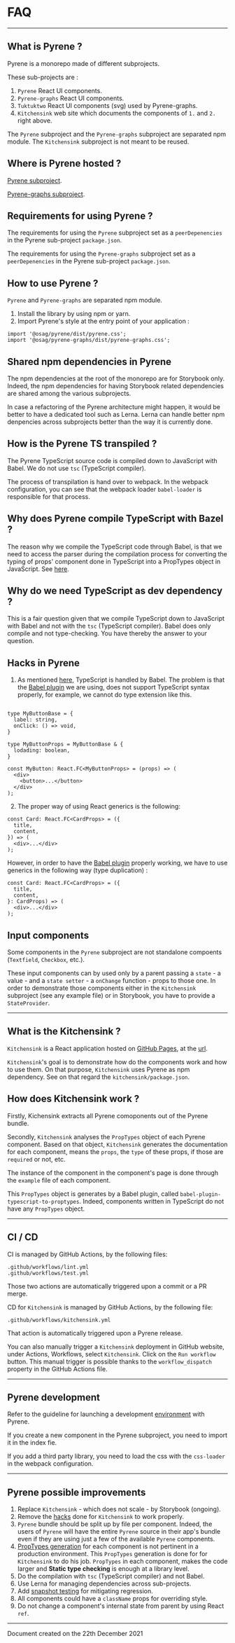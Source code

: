 # FAQ

----
## What is Pyrene ?
Pyrene is a monorepo made of different subprojects.

These sub-projects are :
1. `Pyrene` React UI components.
2. `Pyrene-graphs` React UI components.
3. `Tuktuktwo` React UI components (svg) used by Pyrene-graphs.
4. `Kitchensink` web site which documents the components of `1.` and `2.` right above.

The `Pyrene` subproject and the `Pyrene-graphs` subproject are separated npm module. The `Kitchensink` subproject is not meant to be reused.

## Where is Pyrene hosted ?
[Pyrene subproject](https://www.npmjs.com/package/@osag/pyrene).

[Pyrene-graphs subproject](https://www.npmjs.com/package/@osag/pyrene-graphs).

## Requirements for using Pyrene ?
The requirements for using the `Pyrene` subproject set as a `peerDepenencies` in the Pyrene sub-project `package.json`.

The requirements for using the `Pyrene-graphs` subproject set as a `peerDepenencies` in the Pyrene sub-project `package.json`.


## How to use Pyrene ?

`Pyrene` and `Pyrene-graphs` are separated npm module.

1. Install the library by using npm or yarn.
2. Import Pyrene's style at the entry point of your application :

```
import '@osag/pyrene/dist/pyrene.css';
import '@osag/pyrene-graphs/dist/pyrene-graphs.css';
```

## Shared npm dependencies in Pyrene
The npm dependencies at the root of the monorepo are for Storybook only. Indeed, the npm dependencies for having Storybook related dependencies are shared among the various subprojects.

In case a refactoring of the Pyrene architecture might happen, it would be better to have a dedicated tool such as Lerna. Lerna can handle better npm denpencies across subprojects better than the way it is currently done.


## How is the Pyrene TS transpiled ?
The Pyrene TypeScript source code is compiled down to JavaScript with Babel. We do not use `tsc` (TypeScript compiler).

The process of transpilation is hand over to webpack. In the webpack configuration, you can see that the webpack loader `babel-loader` is responsible for that process.

## <a name="why-does-pyrene-compile-ts-with-bazel"></a>Why does Pyrene compile TypeScript with Bazel ?
The reason why we compile the TypeScript code through Babel, is that we need to access the parser during the compilation process for converting the typing of props' component done in TypeScript into a PropTypes object in JavaScript. See [here](#proptypes-generation).


## Why do we need TypeScript as dev dependency ?
This is a fair question given that we compile TypeScript down to JavaScript with Babel and not with the `tsc` (TypeScript compiler). Babel does only compile and not type-checking. You have thereby the answer to your question.

## <a name="hacks-in-pyrene"></a>Hacks in Pyrene

1. As mentioned [here](#why-does-pyrene-compile-ts-with-bazel), TypeScript is handled by Babel. The problem is that the [Babel plugin](#proptypes-generation) we are using, does not support TypeScript syntax properly, for example, we cannot do type extension like this.

```

type MyButtonBase = {
  label: string,
  onClick: () => void,
}

type MyButtonProps = MyButtonBase & {
  lodading: boolean,
}

const MyButton: React.FC<MyButtonProps> = (props) => (
  <div>
    <button>...</button>
  </div>
);
```

2. The proper way of using React generics is the following:

```
const Card: React.FC<CardProps> = ({
  title,
  content,
}) => (
  <div>...</div>
);
```

However, in order to have the [Babel plugin](#proptypes-generation) properly working, we have to use generics in the following way (type duplication) :

```
const Card: React.FC<CardProps> = ({
  title,
  content,
}: CardProps) => (
  <div>...</div>
);
```

## Input components
Some components in the `Pyrene` subproject are not standalone compoents (`Textfield`, `Checkbox`, etc.).

These input components can by used only by a parent passing a `state` - a value - and a `state setter` - a `onChange` function - props to those one. In order to demonstrate those components either in the `Kitchensink` subproject (see any example file) or in Storybook, you have to provide a `StateProvider`.

----
## What is the Kitchensink ?
`Kitchensink` is a React application hosted on [GitHub Pages](https://pages.github.com/), at the [url](https://open-ch.github.io/pyrene/).

`Kitchensink`'s goal is to demonstrate how do the components work and how to use them. On that purpose, `Kitchensink` uses Pyrene as npm dependency. See on that regard the `kitchensink/package.json`.


## How does Kitchensink work ?

Firstly, Kichensink extracts all Pyrene comoponents out of the Pyrene bundle.

Secondly, `Kitchensink` analyses the `PropTypes` object of each Pyrene component. Based on that object, `Kitchensink` generates the documentation for each component, means the `props`, the `type` of these props, if those are `required` or not, etc.

The instance of the component in the component's page is done through the `example` file of each component.

<a name="proptypes-generation"></a> This `PropTypes` object is generates by a Babel plugin, called `babel-plugin-typescript-to-proptypes`. Indeed, components written in TypeScript do not have any `PropTypes` object.

----

## CI / CD
CI is managed by GitHub Actions, by the following files:

```
.github/workflows/lint.yml
.github/workflows/test.yml
```
Those two actions are automatically triggered upon a commit or a PR merge.

CD for `Kitchensink` is managed by GitHub Actions, by the following file:
```
.github/workflows/kitchensink.yml
```
That action is automatically triggered upon a Pyrene release.

You can also manually trigger a `Kitchensink` deployment in GitHub website, under Actions, Workflows, select `Kitchensink`. Click on the `Run workflow` button. This manual trigger is possible thanks to the `workflow_dispatch` property in the GitHub Actions file.

____

## Pyrene development
Refer to the guideline for launching a development [environment](https://github.com/open-ch/pyrene/blob/main/kitchensink/DEVELOPMENT.md) with Pyrene. 

If you create a new component in the Pyrene subproject, you need to import it in the index fie.

If you add a third party library, you need to load the css with the `css-loader` in the webpack configuration.

----

## Pyrene possible improvements

1) Replace `Kitchensink` - which does not scale - by Storybook (ongoing).
2) Remove the [hacks](#hacks-in-pyrene) done for `Kitchensink` to work properly.
2) `Pyrene` bundle should be split up by file per component. Indeed, the users of `Pyrene` will have the entire `Pyrene` source in their app's bundle even if they are using just a few of the available `Pyrene` components.
3) [PropTypes generation](#proptypes-generation) for each component is not pertinent in a production environment. This `PropTypes` generation is done for for `Kitchensink` to do his job. `PropTypes` in each component, makes the code larger and **Static type checking** is enough at a library level.
5) Do the compilation with `tsc` (TypeScript compiler) and not Babel.
6) Use Lerna for managing dependencies across sub-projects.
7) Add [snapshot testing](https://jestjs.io/docs/snapshot-testing) for mitigating regression.
8) All components could have a `className` props for overriding style.
9) Do not change a component's internal state from parent by using React `ref`.

----

Document created on the 22th December 2021 
